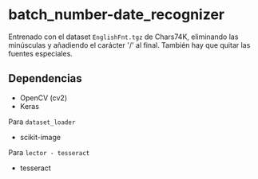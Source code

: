 # batch_number-date_recognizer

Entrenado con el dataset `EnglishFnt.tgz` de Chars74K, eliminando las minúsculas y añadiendo el carácter '/' al final. También hay que quitar las fuentes especiales.

Dependencias
--------
* OpenCV (cv2)
* Keras

Para `dataset_loader`
* scikit-image

Para `lector - tesseract`
* tesseract
